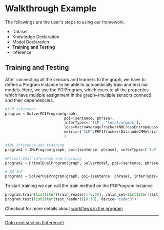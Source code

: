 # Walkthrough Example

The followings are the user's steps to using our framework.

- Dataset
- Knowledge Declaration
- Model Declaration
- **Training and Testing**
- Inference


## Training and Testing

After connecting all the sensors and learners to the graph, we have to define a Program instance to be able to autoamtically train and test our models. Here, we use the POIProgram, which execute all the properties which have multiple assignment in the graph~(multiple sensors connect) and their dependencies.

```python
#ILP inference
program = SolverPOIProgram(graph,
                           poi=(sentence, phrase),
                           inferTypes=['ILP', 'local/argmax'],
                           loss=MacroAverageTracker(NBCrossEntropyLoss()),
                           metric={'ILP':PRF1Tracker(DatanodeCMMetric()), 'argmax':PRF1Tracker(DatanodeCMMetric('local/argmax'))}
                           )

#IML inference and training
program1 = IMLProgram(graph, poi=(sentence, phrase), inferTypes=['ILP', 'softmax'], loss=MacroAverageTracker(NBCrossEntropyLoss()), metric={'ILP':PRF1Tracker(DatanodeCMMetric()),'softmax':PRF1Tracker(DatanodeCMMetric('softmax'))})

#Primal-Dual inference and training
program2 = PrimalDualProgram(graph, SolverModel, poi=(sentence, phrase), inferTypes=['ILP', 'softmax'], loss=MacroAverageTracker(NBCrossEntropyLoss()), metric={'ILP':PRF1Tracker(DatanodeCMMetric()),'softmax':PRF1Tracker(DatanodeCMMetric('softmax'))})

# No ILP
program3 = SolverPOIProgram(graph, poi=(sentence, phrase), inferTypes=['local/argmax'], loss=MacroAverageTracker(NBCrossEntropyLoss()), metric={'argmax':PRF1Tracker(DatanodeCMMetric('local/argmax'))})
```

To start training we can call the train method on the POIProgram instance

```python
program.train(list(iter(train_reader))[0:50], valid_set=list(iter(test_reader))[25:30], test_set=list(iter(test_reader))[0:5], train_epoch_num=1, Optim=lambda param: torch.optim.SGD(param, lr=.0001), device='cuda:0')
program.test(list(iter(test_reader))[0:10], device="cuda:0")
```

Checkout for more details about [workflows in the program](https://github.com/HLR/DomiKnowS/blob/Doc/Main%20Components/Workflow%20(Training).md)

____
[Goto next section (Inference)](Inference.md)


